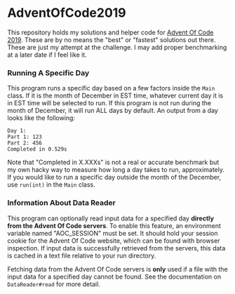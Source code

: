 # AdventOfCode2019
This repository holds my solutions and helper code for [Advent Of Code 2019](https://adventofcode.com/2019).
These are by no means the "best" or "fastest" solutions out there. These are just my attempt at the challenge.
I may add proper benchmarking at a later date if I feel like it.

### Running A Specific Day
This program runs a specific day based on a few factors inside the `Main` class.
If it is the month of December in EST time, whatever current day it is in EST time will be selected to run.
If this program is not run during the month of December, it will run ALL days by default.
An output from a day looks like the following:
```text
Day 1:
Part 1: 123
Part 2: 456
Completed in 0.529s
```
Note that "Completed in X.XXXs" is not a real or accurate benchmark but my own hacky way to measure how long a day takes to run, approximately.
If you would like to run a specific day outside the month of the December, use `run(int)` in the `Main` class.

### Information About Data Reader
This program can optionally read input data for a specified day **directly from the Advent Of Code servers**.
To enable this feature, an environment variable named "AOC_SESSION" must be set.
It should hold your session cookie for the Advent Of Code website, which can be found with browser inspection.
If input data is successfully retrieved from the servers, this data is cached in a text file relative to your run directory.

Fetching data from the Advent Of Code servers is **only** used if a file with the input data for a specified day cannot be found.
See the documentation on `DataReader#read` for more detail.
